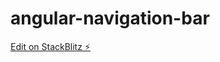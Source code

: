 # angular-navigation-bar

[Edit on StackBlitz ⚡️](https://stackblitz.com/edit/angular-navigation-bar)